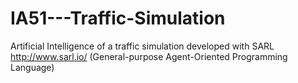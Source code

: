 # IA51---Traffic-Simulation

Artificial Intelligence of a traffic simulation developed with SARL http://www.sarl.io/ (General-purpose Agent-Oriented Programming Language)
